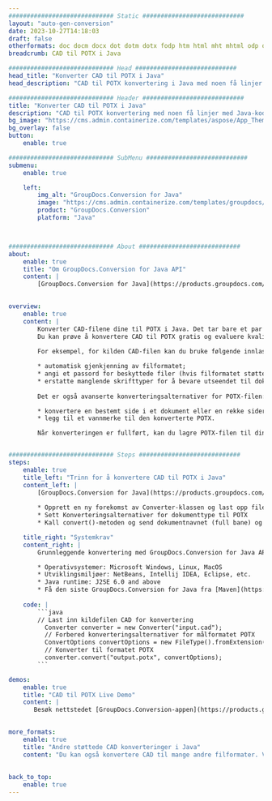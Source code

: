 ```yaml
---
############################# Static ############################
layout: "auto-gen-conversion"
date: 2023-10-27T14:18:03
draft: false
otherformats: doc docm docx dot dotm dotx fodp htm html mht mhtml odp odt otp pot potm potx pps ppsm ppsx ppt pptm pptx rtf
breadcrumb: CAD til POTX i Java

############################# Head ############################
head_title: "Konverter CAD til POTX i Java"
head_description: "CAD til POTX konvertering i Java med noen få linjer med kode. Konverter over 160 filformater ved å bruke GroupDocs dokumentkonverterings-API for Java"

############################# Header ############################
title: "Konverter CAD til POTX i Java"
description: "CAD til POTX konvertering med noen få linjer med Java-kode"
bg_image: "https://cms.admin.containerize.com/templates/aspose/App_Themes/V3/images/bg/header1.png"
bg_overlay: false
button:
    enable: true

############################# SubMenu ############################
submenu:
    enable: true

    left:
        img_alt: "GroupDocs.Conversion for Java"
        image: "https://cms.admin.containerize.com/templates/groupdocs/images/product-logos/90x90-noborder/groupdocs-conversion-java.png"
        product: "GroupDocs.Conversion"
        platform: "Java"



############################# About ############################
about:
    enable: true
    title: "Om GroupDocs.Conversion for Java API"
    content: |
        [GroupDocs.Conversion for Java](https://products.groupdocs.com/conversion/java/) er et avansert filformatkonverterings-API for konvertering mellom populære bilde- og dokumentformater som Microsoft Office, OpenDocument, PDF, HTML, e-post, CAD. og mye mer med bare noen få linjer med kode. Den opprinnelige API-en oppdager automatisk formatene til originaldokumentene og tilbyr mange alternativer for å tilpasse de konverterte dokumentene. Sammen med funksjonen til å trekke ut informasjon fra et dokument, støtter den også bufring av konverteringsresultatene til den lokale disken som standard. Imidlertid kan enhver type hurtigbufferlagring støttes ved å implementere de riktige grensesnittene - Amazon S3, Dropbox, Google Drive, Windows Azure, Reddis eller andre.
    

overview:
    enable: true
    content: |
        Konverter CAD-filene dine til POTX i Java. Det tar bare et par linjer med Java-kode på hvilken som helst plattform du ønsker, for eksempel Windows, Linux, macOS.
        Du kan prøve å konvertere CAD til POTX gratis og evaluere kvaliteten på konverteringsresultatene. Sammen med enkle filkonverteringsskript kan du prøve mer sofistikerte alternativer for å laste inn CAD-kildefilen og lagre POTX-utdata. 
        
        For eksempel, for kilden CAD-filen kan du bruke følgende innlastingsalternativer:

        * automatisk gjenkjenning av filformatet;
        * angi et passord for beskyttede filer (hvis filformatet støtter det);
        * erstatte manglende skrifttyper for å bevare utseendet til dokumentet.
        
        Det er også avanserte konverteringsalternativer for POTX-filen:

        * konvertere en bestemt side i et dokument eller en rekke sider;
        * legg til et vannmerke til den konverterte POTX.

        Når konverteringen er fullført, kan du lagre POTX-filen til din lokale filbane eller til tredjepartslagring som FTP, Amazon S3, Google Drive, Dropbox osv. Vær oppmerksom på - for å konvertere CAD til POTX, trenger du ikke å installere tilleggsprogramvare, som MS Office, Open Office, Adobe Acrobat Reader osv.


############################# Steps ############################
steps:
    enable: true
    title_left: "Trinn for å konvertere CAD til POTX i Java"
    content_left: |
        [GroupDocs.Conversion for Java](https://products.groupdocs.com/conversion/java/) lar utviklere enkelt konvertere CAD fil til POTX med noen få linjer med kode.
        
        * Opprett en ny forekomst av Converter-klassen og last opp filen CAD med hele banen
        * Sett Konverteringsalternativer for dokumenttype til POTX
        * Kall convert()-metoden og send dokumentnavnet (full bane) og formatet (POTX) som en parameter

    title_right: "Systemkrav"
    content_right: |
        Grunnleggende konvertering med GroupDocs.Conversion for Java API kan gjøres med bare noen få linjer med kode. APIene våre støttes på alle større plattformer og operativsystemer. Før du utfører koden nedenfor, sørg for at du har følgende forutsetninger installert på systemet ditt.

        * Operativsystemer: Microsoft Windows, Linux, MacOS
        * Utviklingsmiljøer: NetBeans, Intellij IDEA, Eclipse, etc.
        * Java runtime: J2SE 6.0 and above
        * Få den siste GroupDocs.Conversion for Java fra [Maven](https://repository.groupdocs.com/webapp/#/artifacts/browse/tree/General/repo/com/groupdocs/groupdocs-conversion)
         
    code: |
        ```java    
        // Last inn kildefilen CAD for konvertering
          Converter converter = new Converter("input.cad");
          // Forbered konverteringsalternativer for målformatet POTX
          ConvertOptions convertOptions = new FileType().fromExtension("potx").getConvertOptions();
          // Konverter til formatet POTX
          converter.convert("output.potx", convertOptions);
        ```

demos:
    enable: true
    title: "CAD til POTX Live Demo"
    content: |
       Besøk nettstedet [GroupDocs.Conversion-appen](https://products.groupdocs.app/conversion/family) og prøv konverteringen fra CAD til POTX nå. Den gratis demoen har følgende fordeler
          

more_formats:
    enable: true
    title: "Andre støttede CAD konverteringer i Java"
    content: "Du kan også konvertere CAD til mange andre filformater. Vennligst se listen nedenfor."
       
       
back_to_top:
    enable: true
---
```

